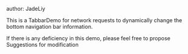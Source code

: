 author: JadeLiy 

This is a TabbarDemo for network requests to dynamically change the bottom navigation bar information.

If there is any deficiency in this demo, please feel free to propose Suggestions for modification

